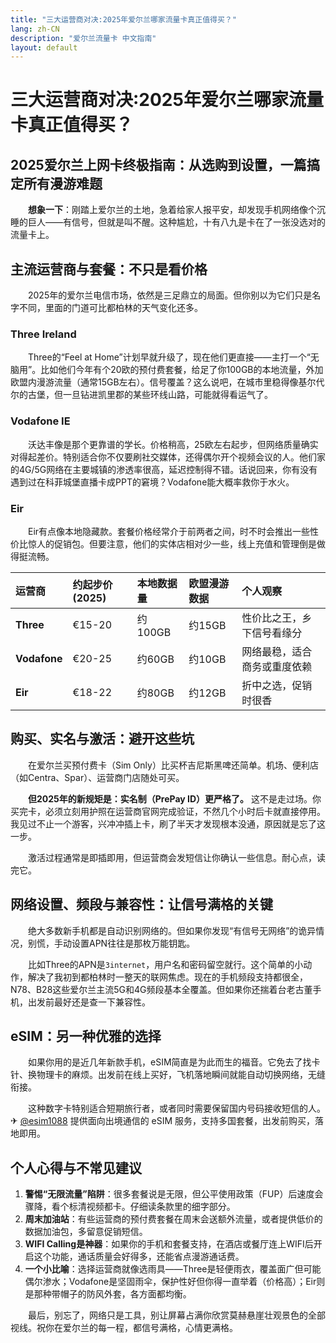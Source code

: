 ```yaml
---
title: "三大运营商对决:2025年爱尔兰哪家流量卡真正值得买？"
lang: zh-CN
description: "爱尔兰流量卡 中文指南"
layout: default
---
```

# 三大运营商对决:2025年爱尔兰哪家流量卡真正值得买？

## 2025爱尔兰上网卡终极指南：从选购到设置，一篇搞定所有漫游难题

　　**想象一下**：刚踏上爱尔兰的土地，急着给家人报平安，却发现手机网络像个沉睡的巨人——有信号，但就是叫不醒。这种尴尬，十有八九是卡在了一张没选对的流量卡上。

## 主流运营商与套餐：不只是看价格

　　2025年的爱尔兰电信市场，依然是三足鼎立的局面。但你别以为它们只是名字不同，里面的门道可比都柏林的天气变化还多。

### Three Ireland

　　Three的“Feel at Home”计划早就升级了，现在他们更直接——主打一个“无脑用”。比如他们今年有个20欧的预付费套餐，给足了你100GB的本地流量，外加欧盟内漫游流量（通常15GB左右）。信号覆盖？这么说吧，在城市里稳得像基尔代尔的古堡，但一旦钻进凯里郡的某些环线山路，可能就得看运气了。

### Vodafone IE

　　沃达丰像是那个更靠谱的学长。价格稍高，25欧左右起步，但网络质量确实对得起差价。特别适合你不仅要刷社交媒体，还得偶尔开个视频会议的人。他们家的4G/5G网络在主要城镇的渗透率很高，延迟控制得不错。话说回来，你有没有遇到过在科菲城堡直播卡成PPT的窘境？Vodafone能大概率救你于水火。

### Eir

　　Eir有点像本地隐藏款。套餐价格经常介于前两者之间，时不时会推出一些性价比惊人的促销包。但要注意，他们的实体店相对少一些，线上充值和管理倒是做得挺流畅。

| 运营商 | 约起步价 (2025) | 本地数据量 | 欧盟漫游数据 | 个人观察 |
| :--- | :--- | :--- | :--- | :--- |
| **Three** | €15-20 | 约100GB | 约15GB | 性价比之王，乡下信号看缘分 |
| **Vodafone** | €20-25 | 约60GB | 约10GB | 网络最稳，适合商务或重度依赖 |
| **Eir** | €18-22 | 约80GB | 约12GB | 折中之选，促销时很香 |

## 购买、实名与激活：避开这些坑

　　在爱尔兰买预付费卡（Sim Only）比买杯吉尼斯黑啤还简单。机场、便利店（如Centra、Spar）、运营商门店随处可买。

　　**但2025年的新规矩是：实名制（PrePay ID）更严格了。** 这不是走过场。你买完卡，必须立刻用护照在运营商官网完成验证，不然几个小时后卡就直接停用。我见过不止一个游客，兴冲冲插上卡，刷了半天才发现根本没通，原因就是忘了这一步。

　　激活过程通常是即插即用，但运营商会发短信让你确认一些信息。耐心点，读完它。

## 网络设置、频段与兼容性：让信号满格的关键

　　绝大多数新手机都是自动识别网络的。但如果你发现“有信号无网络”的诡异情况，别慌，手动设置APN往往是那枚万能钥匙。

　　比如Three的APN是`3internet`，用户名和密码留空就行。这个简单的小动作，解决了我初到都柏林时一整天的联网焦虑。现在的手机频段支持都很全，N78、B28这些爱尔兰主流5G和4G频段基本全覆盖。但如果你还揣着台老古董手机，出发前最好还是查一下兼容性。

## eSIM：另一种优雅的选择

　　如果你用的是近几年新款手机，eSIM简直是为此而生的福音。它免去了找卡针、换物理卡的麻烦。出发前在线上买好，飞机落地瞬间就能自动切换网络，无缝衔接。

　　这种数字卡特别适合短期旅行者，或者同时需要保留国内号码接收短信的人。✈ [@esim1088](https://t.me/s/esim1088) 提供面向出境通信的 eSIM 服务，支持多国套餐，出发前购买，落地即用。

## 个人心得与不常见建议

1.  **警惕“无限流量”陷阱**：很多套餐说是无限，但公平使用政策（FUP）后速度会骤降，看个标清视频都卡。仔细读条款里的细字部分。
2.  **周末加油站**：有些运营商的预付费套餐在周末会送额外流量，或者提供低价的数据加油包，多留意促销短信。
3.  **WIFI Calling是神器**：如果你的手机和套餐支持，在酒店或餐厅连上WIFI后开启这个功能，通话质量会好得多，还能省点漫游通话费。
4.  **一个小比喻**：选择运营商就像选雨具——Three是轻便雨衣，覆盖面广但可能偶尔渗水；Vodafone是坚固雨伞，保护性好但你得一直举着（价格高）；Eir则是那种带帽子的防风外套，各方面都均衡。

　　最后，别忘了，网络只是工具，别让屏幕占满你欣赏莫赫悬崖壮观景色的全部视线。祝你在爱尔兰的每一程，都信号满格，心情更满格。
